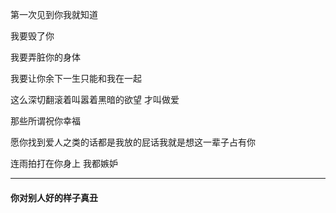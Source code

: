 第一次见到你我就知道

我要毁了你

我要弄脏你的身体

我要让你余下一生只能和我在一起

这么深切翻滚着叫嚣着黑暗的欲望 才叫做爱

那些所谓祝你幸福

愿你找到爱人之类的话都是我放的屁话我就是想这一辈子占有你

连雨拍打在你身上 我都嫉妒

---

#### 你对别人好的样子真丑       



